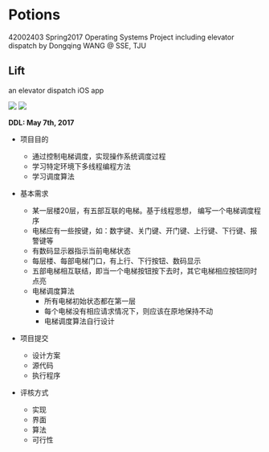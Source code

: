 # Potions
42002403 Spring2017 Operating Systems Project including elevator dispatch by Dongqing WANG @ SSE, TJU

## Lift

an elevator dispatch iOS app

![](https://img.shields.io/badge/iOS-10.3-brightgreen.svg) ![](https://img.shields.io/badge/iPad%20Pro-12.9%20inch-orange.svg)

**DDL: May 7th, 2017**

- 项目目的
  - 通过控制电梯调度，实现操作系统调度过程
  - 学习特定环境下多线程编程方法
  - 学习调度算法


- 基本需求
  - 某一层楼20层，有五部互联的电梯。基于线程思想， 编写一个电梯调度程序
  - 电梯应有一些按键，如：数字键、关门键、开门键、上行键、下行键、报警键等
  - 有数码显示器指示当前电梯状态
  - 每层楼、每部电梯门口，有上行、下行按钮、数码显示
  - 五部电梯相互联结，即当一个电梯按钮按下去时，其它电梯相应按钮同时点亮
  - 电梯调度算法
    - 所有电梯初始状态都在第一层
    - 每个电梯没有相应请求情况下，则应该在原地保持不动
    - 电梯调度算法自行设计
- 项目提交
  - 设计方案
  - 源代码
  - 执行程序
- 评核方式
  - 实现
  - 界面
  - 算法
  - 可行性
